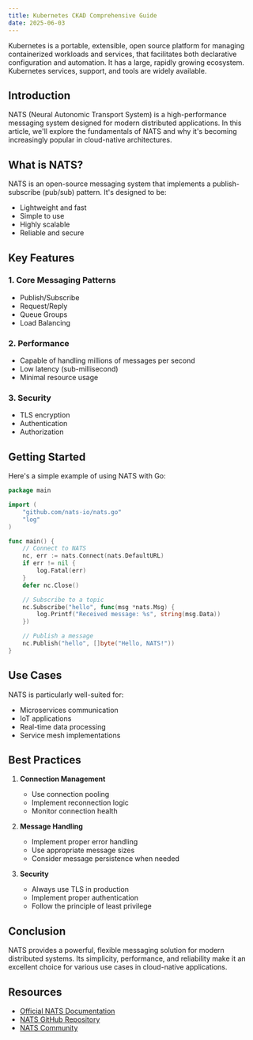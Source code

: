 ```yaml
---
title: Kubernetes CKAD Comprehensive Guide
date: 2025-06-03
---
```



Kubernetes is a portable, extensible, open source platform for managing containerized workloads and services, that facilitates both declarative configuration and automation. It has a large, rapidly growing ecosystem. Kubernetes services, support, and tools are widely available.
## Introduction

NATS (Neural Autonomic Transport System) is a high-performance messaging system designed for modern distributed applications. In this article, we'll explore the fundamentals of NATS and why it's becoming increasingly popular in cloud-native architectures.

## What is NATS?

NATS is an open-source messaging system that implements a publish-subscribe (pub/sub) pattern. It's designed to be:
- Lightweight and fast
- Simple to use
- Highly scalable
- Reliable and secure

## Key Features

### 1. Core Messaging Patterns
- Publish/Subscribe
- Request/Reply
- Queue Groups
- Load Balancing

### 2. Performance
- Capable of handling millions of messages per second
- Low latency (sub-millisecond)
- Minimal resource usage

### 3. Security
- TLS encryption
- Authentication
- Authorization

## Getting Started

Here's a simple example of using NATS with Go:

```go
package main

import (
    "github.com/nats-io/nats.go"
    "log"
)

func main() {
    // Connect to NATS
    nc, err := nats.Connect(nats.DefaultURL)
    if err != nil {
        log.Fatal(err)
    }
    defer nc.Close()

    // Subscribe to a topic
    nc.Subscribe("hello", func(msg *nats.Msg) {
        log.Printf("Received message: %s", string(msg.Data))
    })

    // Publish a message
    nc.Publish("hello", []byte("Hello, NATS!"))
}
```

## Use Cases

NATS is particularly well-suited for:
- Microservices communication
- IoT applications
- Real-time data processing
- Service mesh implementations

## Best Practices

1. **Connection Management**
   - Use connection pooling
   - Implement reconnection logic
   - Monitor connection health

2. **Message Handling**
   - Implement proper error handling
   - Use appropriate message sizes
   - Consider message persistence when needed

3. **Security**
   - Always use TLS in production
   - Implement proper authentication
   - Follow the principle of least privilege

## Conclusion

NATS provides a powerful, flexible messaging solution for modern distributed systems. Its simplicity, performance, and reliability make it an excellent choice for various use cases in cloud-native applications.

## Resources

- [Official NATS Documentation](https://docs.nats.io/)
- [NATS GitHub Repository](https://github.com/nats-io/nats-server)
- [NATS Community](https://nats.io/community/)